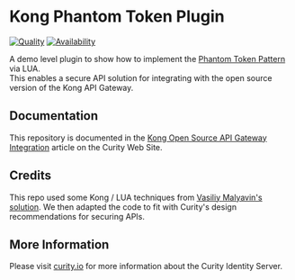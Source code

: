 # Kong Phantom Token Plugin

[![Quality](https://img.shields.io/badge/quality-experiment-red)](https://curity.io/resources/code-examples/status/)
[![Availability](https://img.shields.io/badge/availability-source-blue)](https://curity.io/resources/code-examples/status/)

A demo level plugin to show how to implement the [Phantom Token Pattern](https://curity.io/resources/learn/phantom-token-pattern/) via LUA.\
This enables a secure API solution for integrating with the open source version of the Kong API Gateway.

## Documentation

This repository is documented in the [Kong Open Source API Gateway Integration](https://curity.io/resources/learn/integration-kong-open-source/) article on the Curity Web Site.

## Credits

This repo used some Kong / LUA techniques from [Vasiliy Malyavin's solution](https://github.com/vmalyavin/kong-token-introspection).
We then adapted the code to fit with Curity's design recommendations for securing APIs.

## More Information

Please visit [curity.io](https://curity.io/) for more information about the Curity Identity Server.
